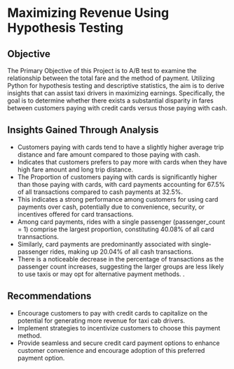 # Maximizing Revenue Using Hypothesis Testing

## Objective

The Primary Objective of  this Project is to A/B test to examine the relationship between the total fare and the method of payment. Utilizing Python for hypothesis testing and descriptive statistics, the aim is to derive insights that can assist taxi drivers in maximizing earnings. Specifically, the goal is to determine whether there exists a substantial disparity in fares between customers paying with credit cards versus those paying with cash.

## Insights Gained Through Analysis

+ Customers paying with cards tend to have a slightly higher average trip distance and fare amount compared to those paying with cash.
+ Indicates that customers prefers to pay more with cards when they have high fare amount and long trip distance.
+ The Proportion of customers paying with cards is significantly higher than those paying with cards, with card payments accounting for 67.5% of all transactions compared to cash payments at 32.5%.
+ This indicates a strong performance among customers for using card payments over cash, potentially due to convenience, security, or incentives offered for card transactions.
+ Among card payments, rides with a single passenger (passenger_count = 1) comprise the largest proportion, constituting 40.08% of all card trannsactions.
+ Similarly, card payments are predominantly associated with single-passenger rides, making up 20.04% of all cash transactions.
+  There is a noticeable decrease in the percentage of transactions as the passenger count increases, suggesting the larger groups are less likely to use taxis or may opt for alternative payment methods. .

## Recommendations 

+ Encourage customers to pay with credit cards to capitalize on the potential for generating more revenue for taxi cab drivers.
+ Implement strategies to incentivize customers to choose this payment method.
+ Provide seamless and secure credit card payment options to enhance customer convenience and encourage adoption of this preferred payment option. 





 
